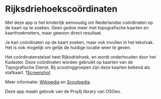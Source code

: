 Rijksdriehoekscoördinaten
=========================

Met deze app is het kinderlijk eenvoudig om Nederlandse coördinaten op de kaart op te zoeken. Geen gedoe meer met topografische kaarten en kaarthoekmeters, maar gewoon direct resultaat.

Je kan coördinaten op de kaart zoeken, maar ook invullen in het tekstvak. Het is ook mogelijk om gelijk de huidige locatie weer te geven.

Het coördinatenstelsel heet Rijksdriehoek, en wordt onderhouden door het Kadaster. Deze coördinaten worden gebruikt op kaarten van de Topografische Dienst. Bij scoutinggroepen zijn deze kaarten bekend als stafkaart.
1[Screenshot](/Art/ICS-portrait-luchtfoto-vuurduin_framed.png)

Meer informatie: [Wikipedia](http://nl.wikipedia.org/wiki/Rijksdriehoekscoördinaten) en [Scoutpedia](http://nl.scoutwiki.org/Rijksdriehoeksgrid).

Deze app maakt gebruik van de Proj4j library van OSGeo.